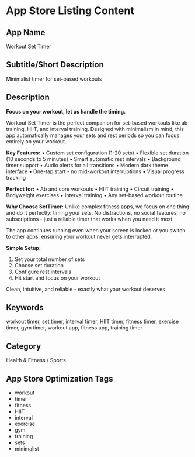 # App Store Listing Content

## App Name
Workout Set Timer

## Subtitle/Short Description
Minimalist timer for set-based workouts

## Description

**Focus on your workout, let us handle the timing.**

Workout Set Timer is the perfect companion for set-based workouts like ab training, HIIT, and interval training. Designed with minimalism in mind, this app automatically manages your sets and rest periods so you can focus entirely on your workout.

**Key Features:**
• Custom set configuration (1-20 sets)
• Flexible set duration (10 seconds to 5 minutes)
• Smart automatic rest intervals
• Background timer support
• Audio alerts for all transitions
• Modern dark theme interface
• One-tap start - no mid-workout interruptions
• Visual progress tracking

**Perfect for:**
• Ab and core workouts
• HIIT training
• Circuit training
• Bodyweight exercises
• Interval training
• Any set-based workout routine

**Why Choose SetTimer:**
Unlike complex fitness apps, we focus on one thing and do it perfectly: timing your sets. No distractions, no social features, no subscriptions - just a reliable timer that works when you need it most.

The app continues running even when your screen is locked or you switch to other apps, ensuring your workout never gets interrupted.

**Simple Setup:**
1. Set your total number of sets
2. Choose set duration
3. Configure rest intervals
4. Hit start and focus on your workout

Clean, intuitive, and reliable - exactly what your workout deserves.

## Keywords
workout timer, set timer, interval timer, HIIT timer, fitness timer, exercise timer, gym timer, workout app, fitness app, training timer

## Category
Health & Fitness / Sports

## App Store Optimization Tags
- workout
- timer
- fitness
- HIIT
- interval
- exercise
- gym
- training
- sets
- minimalist
